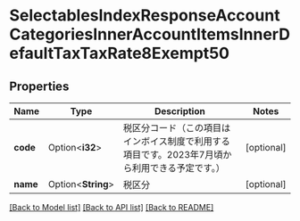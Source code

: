 # SelectablesIndexResponseAccountCategoriesInnerAccountItemsInnerDefaultTaxTaxRate8Exempt50

## Properties

Name | Type | Description | Notes
------------ | ------------- | ------------- | -------------
**code** | Option<**i32**> | 税区分コード（この項目はインボイス制度で利用する項目です。2023年7月頃から利用できる予定です。） | [optional]
**name** | Option<**String**> | 税区分 | [optional]

[[Back to Model list]](../README.md#documentation-for-models) [[Back to API list]](../README.md#documentation-for-api-endpoints) [[Back to README]](../README.md)


